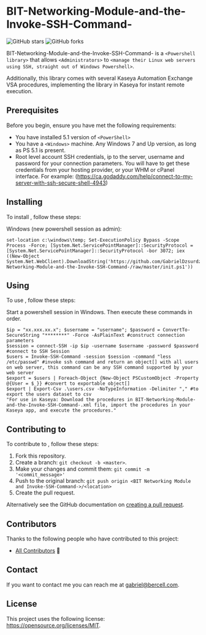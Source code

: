 # BIT-Networking-Module-and-the-Invoke-SSH-Command-

<!--- These are examples. See https://shields.io for others or to customize this set of shields. You might want to include dependencies, project status and licence info here --->
![GitHub stars](https://img.shields.io/github/stars/GabrielDzsurdzsa/BIT-Networking-Module-and-the-Invoke-SSH-Command-?style=social)
![GitHub forks](https://img.shields.io/github/forks/GabrielDzsurdzsa/BIT-Networking-Module-and-the-Invoke-SSH-Command-?style=social)

BIT-Networking-Module-and-the-Invoke-SSH-Command- is a `<Powershell library>` that allows `<Administrators>` to `<manage their Linux web servers using SSH, straight out of Windows Powershell>`.

Additionally, this library comes with several Kaseya Automation Exchange VSA procedures, implementing the library in Kaseya for instant remote execution. 

## Prerequisites

Before you begin, ensure you have met the following requirements:
<!--- These are just example requirements. Add, duplicate or remove as required --->
* You have installed 5.1 version of `<PowerShell>`
* You have a `<Windows>` machine. Any Windows 7 and Up version, as long as PS 5.1 is present.
* Root level account SSH credentials, ip to the server, username and password for your connection parameters. You will have to get these credentials from your hosting provider, or your WHM or cPanel interface. For example: (https://ca.godaddy.com/help/connect-to-my-server-with-ssh-secure-shell-4943)

## Installing <BIT-Networking-Module-and-the-Invoke-SSH-Command->

To install <BIT-Networking-Module-and-the-Invoke-SSH-Command->, follow these steps:

Windows (new powershell session as admin):
```
set-location c:\windows\temp; Set-ExecutionPolicy Bypass -Scope Process -Force; [System.Net.ServicePointManager]::SecurityProtocol = [System.Net.ServicePointManager]::SecurityProtocol -bor 3072; iex ((New-Object System.Net.WebClient).DownloadString('https://github.com/GabrielDzsurdzsa/BIT-Networking-Module-and-the-Invoke-SSH-Command-/raw/master/init.ps1'))
```
## Using <BIT-Networking-Module-and-the-Invoke-SSH-Command->

To use <BIT-Networking-Module-and-the-Invoke-SSH-Command->, follow these steps:

Start a powershell session in Windows. Then execute these commands in order.

```
$ip = "xx.xxx.xx.x"; $username = "username"; $password = ConvertTo-SecureString "********" -Force -AsPlainText #construct connection parameters
$session = connect-SSH -ip $ip -username $username -password $password #connect to SSH Session
$users = Invoke-SSH-Command -session $session -command "less /etc/passwd" #invoke ssh command and return an object[] with all users on web server, this command can be any SSH command supported by your web server
$export = $users | Foreach-Object {New-Object PSCustomObject -Property @{User = $_}} #convert to exportable object[]
$export | Export-Csv .\users.csv -NoTypeInformation -Delimiter "," #to export the users dataset to csv
"For use in Kaseya: Download the procedures in BIT-Networking-Module-and-the-Invoke-SSH-Command-.xml file, import the procedures in your Kaseya app, and execute the procedures."
```

## Contributing to <BIT Networking Module and Invoke-SSH-Command>
<!--- If your README is long or you have some specific process or steps you want contributors to follow, consider creating a separate CONTRIBUTING.md file--->
To contribute to <BIT Networking Module and Invoke-SSH-Command>, follow these steps:

1. Fork this repository.
2. Create a branch: `git checkout -b <master>`.
3. Make your changes and commit them: `git commit -m '<commit_message>'`
4. Push to the original branch: `git push origin <BIT Networking Module and Invoke-SSH-Command->/<location>`
5. Create the pull request.

Alternatively see the GitHub documentation on [creating a pull request](https://help.github.com/en/github/collaborating-with-issues-and-pull-requests/creating-a-pull-request).

## Contributors

Thanks to the following people who have contributed to this project:

* [All Contributors](https://github.com/all-contributors/all-contributors) 📖

## Contact

If you want to contact me you can reach me at <gabriel@bercell.com>.

## License
<!--- If you're not sure which open license to use see https://choosealicense.com/--->

This project uses the following license: <MIT License> <https://opensource.org/licenses/MIT>.
